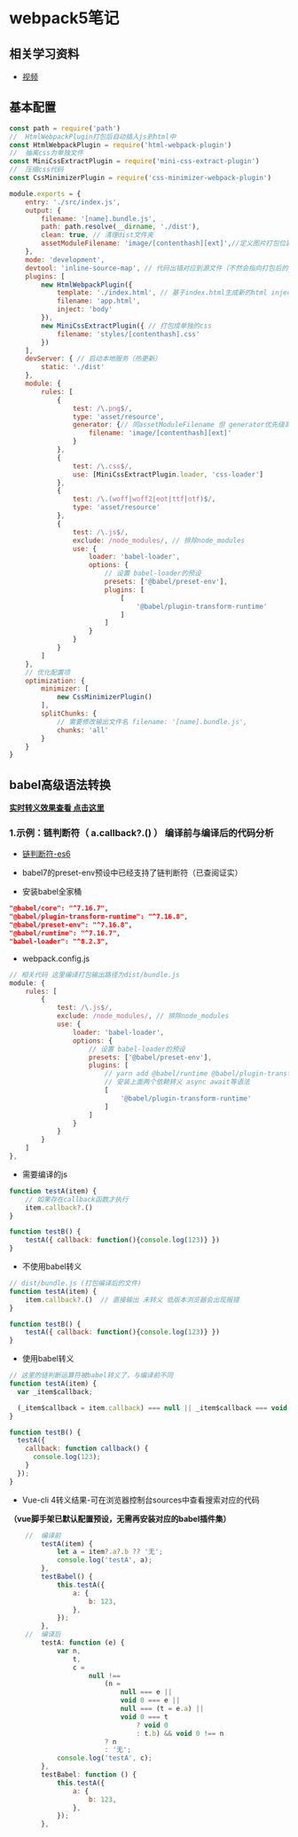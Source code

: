 # webpack5笔记



## 相关学习资料

- [视频](https://www.bilibili.com/video/BV1YU4y1g745?p=38&spm_id_from=pageDriver)


## 基本配置

```js
const path = require('path')
//  HtmlWebpackPlugin打包后自动插入js到html中
const HtmlWebpackPlugin = require('html-webpack-plugin')
//  抽离css为单独文件
const MiniCssExtractPlugin = require('mini-css-extract-plugin')
//  压缩css代码
const CssMinimizerPlugin = require('css-minimizer-webpack-plugin')

module.exports = {
    entry: './src/index.js',
    output: {
        filename: '[name].bundle.js',
        path: path.resolve(__dirname, './dist'),
        clean: true, // 清理dist文件夹
        assetModuleFilename: 'image/[contenthash][ext]',//定义图片打包位置和命名
    },
    mode: 'development',
    devtool: 'inline-source-map', // 代码出错对应到源文件（不然会指向打包后的js代码中）
    plugins: [
        new HtmlWebpackPlugin({
            template: './index.html', // 基于index.html生成新的html inject自动注入打包资源
            filename: 'app.html',
            inject: 'body'
        }),
        new MiniCssExtractPlugin({ // 打包成单独的css
            filename: 'styles/[contenthash].css'
        })
    ],
    devServer: { // 启动本地服务（热更新）
        static: './dist'
    },
    module: {
        rules: [
            {
                test: /\.png$/,
                type: 'asset/resource',
                generator: {// 同assetModuleFilename 但 generator优先级高
                    filename: 'image/[contenthash][ext]'
                }
            },
            {
                test: /\.css$/,
                use: [MiniCssExtractPlugin.loader, 'css-loader']
            },
            {
                test: /\.(woff|woff2|eot|ttf|otf)$/,
                type: 'asset/resource'
            },
            {
                test: /\.js$/,
                exclude: /node_modules/, // 排除node_modules
                use: {
                    loader: 'babel-loader',
                    options: {
                        // 设置 babel-loader的预设
                        presets: ['@babel/preset-env'],
                        plugins: [
                            [
                                '@babel/plugin-transform-runtime'
                            ]
                        ]
                    }
                }
            }
        ]
    },
    // 优化配置项
    optimization: {
        minimizer: [
            new CssMinimizerPlugin()
        ],
        splitChunks: {
            // 需要修改输出文件名 filename: '[name].bundle.js',
            chunks: 'all'
        }
    }
}
```




## babel高级语法转换

**[实时转义效果查看  点击这里](https://www.babeljs.cn/repl#?browsers=defaults%2C%20not%20ie%2011%2C%20not%20ie_mob%2011&build=&builtIns=false&corejs=3.6&spec=false&loose=false&code_lz=JYFwpgtg_AdAhkA&debug=false&forceAllTransforms=false&shippedProposals=false&circleciRepo=&evaluate=false&fileSize=false&timeTravel=false&sourceType=module&lineWrap=true&presets=env%2Creact%2Cstage-2&prettier=false&targets=&version=7.16.9&externalPlugins=&assumptions=%7B%7D)**

### 1.示例：链判断符（ a.callback?.() ） 编译前与编译后的代码分析

- [链判断符-es6](https://es6.ruanyifeng.com/#docs/operator#%E9%93%BE%E5%88%A4%E6%96%AD%E8%BF%90%E7%AE%97%E7%AC%A6)
- babel7的preset-env预设中已经支持了链判断符（已查阅证实）

- 安装babel全家桶

```json
"@babel/core": "^7.16.7",
"@babel/plugin-transform-runtime": "^7.16.8",
"@babel/preset-env": "^7.16.8",
"@babel/runtime": "^7.16.7",
"babel-loader": "^8.2.3",
```

- webpack.config.js

```js
// 相关代码 这里编译打包输出路径为dist/bundle.js
module: {
    rules: [
        {
            test: /\.js$/,
            exclude: /node_modules/, // 排除node_modules
            use: {
                loader: 'babel-loader',
                options: {
                    // 设置 babel-loader的预设
                    presets: ['@babel/preset-env'],
                    plugins: [
                        // yarn add @babel/runtime @babel/plugin-transform-runtime -D
                        // 安装上面两个依赖转义 async await等语法
                        [
                            '@babel/plugin-transform-runtime' 
                        ]
                    ]
                }
            }
        }
    ]
},
```

- 需要编译的js

```js
function testA(item) {
    // 如果存在callback函数才执行
    item.callback?.()
}

function testB() {
    testA({ callback: function(){console.log(123)} })
}
```

- 不使用babel转义

```js
// dist/bundle.js (打包编译后的文件)
function testA(item) {
    item.callback?.()  // 直接输出 未转义 低版本浏览器会出现报错
}

function testB() {
    testA({ callback: function(){console.log(123)} })
}
```

- 使用babel转义

```js
// 这里的链判断运算符被babel转义了，与编译前不同 
function testA(item) {
  var _item$callback;

  (_item$callback = item.callback) === null || _item$callback === void 0 ? void 0 : _item$callback.call(item);
}

function testB() {
  testA({
    callback: function callback() {
      console.log(123);
    }
  });
}
```

- Vue-cli 4转义结果-可在浏览器控制台sources中查看搜索对应的代码 

**（vue脚手架已默认配置预设，无需再安装对应的babel插件集）**

```js
	//  编译前
		testA(item) {
            let a = item?.a?.b ?? '无';
            console.log('testA', a);
        },
        testBabel() {
            this.testA({
                a: {
                    b: 123,
                },
            });
        },
	//  编译后
        testA: function (e) {
            var n,
                t,
                c =
                    null !==
                        (n =
                            null === e ||
                            void 0 === e ||
                            null === (t = e.a) ||
                            void 0 === t
                                ? void 0
                                : t.b) && void 0 !== n
                        ? n
                        : '无';
            console.log('testA', c);
        },
        testBabel: function () {
            this.testA({
                a: {
                    b: 123,
                },
            });
        },
```

